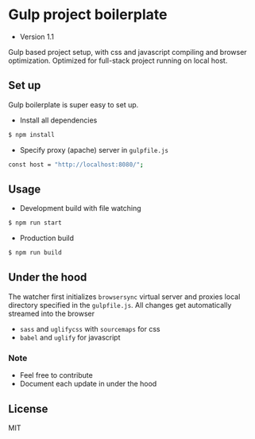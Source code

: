 # Gulp project boilerplate

  - Version 1.1
  
  Gulp based project setup, with css and javascript compiling and browser optimization. Optimized for full-stack project running on local host.

## Set up

Gulp boilerplate is super easy to set up.

  - Install all dependencies
```sh
$ npm install
```

- Specify proxy (apache) server in `gulpfile.js`

```sh
const host = "http://localhost:8080/";
```

## Usage

  - Development build with file watching
```sh
$ npm run start
```

  - Production build
```sh
$ npm run build
```

## Under the hood

The watcher first initializes `browsersync` virtual server and proxies local directory specified in the `gulpfile.js`. All changes get automatically streamed into the browser

  - `sass` and `uglifycss` with `sourcemaps` for css
  - `babel` and `uglify` for javascript

### Note

 - Feel free to contribute
 - Document each update in under the hood

License
----

MIT
